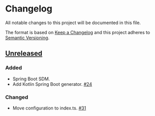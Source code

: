 # Changelog

All notable changes to this project will be documented in this file.

The format is based on [Keep a Changelog](http://keepachangelog.com/)
and this project adheres to [Semantic Versioning](http://semver.org/).

## [Unreleased](https://github.com/atomist/spring-sdm-seed/tree/HEAD)

### Added

-   Spring Boot SDM.
-   Add Kotlin Spring Boot generator. [#24](https://github.com/atomist-seeds/spring-sdm/issues/24)

### Changed

-   Move configuration to index.ts. [#31](https://github.com/atomist-seeds/spring-sdm/issues/31)
